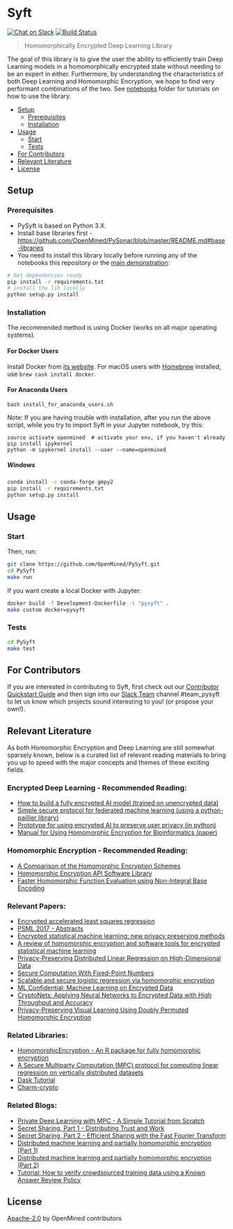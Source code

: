 # Syft

[![Chat on Slack](https://img.shields.io/badge/chat-on%20slack-7A5979.svg)](https://openmined.slack.com/messages/team_pysyft)
[![Build Status](https://travis-ci.org/OpenMined/PySyft.svg?branch=master)](https://travis-ci.org/OpenMined/PySyft)

> Homomorphically Encrypted Deep Learning Library

The goal of this library is to give the user the ability to efficiently train Deep Learning models in a homomorphically encrypted state without needing to be an expert in either. Furthermore, by understanding the characteristics of both Deep Learning and Homomorphic Encryption, we hope to find very performant combinations of the two.  See [notebooks](./notebooks) folder for tutorials on how to use the library.

- [Setup](#setup-install-instructions)
  - [Prerequisites](#prerequisites)
  - [Installation](#installation)
- [Usage](#usage)
  - [Start](#start)
  - [Tests](#tests)
- [For Contributors](#for-contributors)
- [Relevant Literature](#relevant-literature)
- [License](#license)

## Setup

### Prerequisites

- PySyft is based on Python 3.X.
- Install base libraries first - https://github.com/OpenMined/PySonar/blob/master/README.md#base-libraries
- You need to install this library locally before running any of the notebooks this repository or the [main demonstration](https://github.com/OpenMined/sonar):

```sh
# Get dependencies ready
pip install -r requirements.txt
# install the lib locally
python setup.py install
```

### Installation

The recommended method is using Docker (works on all major operating systems).

#### For Docker Users

Install Docker from [its website](https://www.docker.com/).
For macOS users with [Homebrew](https://brew.sh/) installed, use `brew cask install docker`.

#### For Anaconda Users

```
bash install_for_anaconda_users.sh
```

Note: If you are having trouble with installation, after you run the above script, while you try to import Syft in your Jupyter notebook, try this: 

```
source activate openmined  # activate your env, if you haven't already
pip install ipykernel
python -m ipykernel install --user --name=openmined
```

##### Windows

```sh
conda install -c conda-forge gmpy2
pip install -r requirements.txt
python setup.py install
```

## Usage

### Start

Then, run:

```sh
git clone https://github.com/OpenMined/PySyft.git
cd PySyft
make run
```

If you want create a local Docker with Jupyter:
```sh
docker build -f Development-Dockerfile -t "pysyft" .
make custom docker=pysyft
```

### Tests

```sh
cd PySyft
make test
```

## For Contributors

If you are interested in contributing to Syft, first check out our [Contributor Quickstart Guide](https://github.com/OpenMined/Docs/blob/master/contributing/quickstart.md) and then sign into our [Slack Team](https://openmined.slack.com/) channel #team_pysyft to let us know which projects sound interesting to you! (or propose your own!).

## Relevant Literature

As both Homomorphic Encryption and Deep Learning are still somewhat sparsely known, below is a curated list of relevant reading materials to bring you up to speed with the major concepts and themes of these exciting fields.

### Encrypted Deep Learning - Recommended Reading:
- [How to build a fully encrypted AI model (trained on unencrypted data)](http://iamtrask.github.io/2017/03/17/safe-ai/)
- [Simple secure protocol for federated machine learning (using a python-paillier library)](https://blog.n1analytics.com/distributed-machine-learning-and-partially-homomorphic-encryption-1/)
- [Prototype for using encrypted AI to preserve user privacy (in python)](http://iamtrask.github.io/2017/06/05/homomorphic-surveillance/)
- [Manual for Using Homomorphic Encryption for Bioinformatics (paper)](https://www.microsoft.com/en-us/research/wp-content/uploads/2015/11/ManualHE-3.pdf)

### Homomorphic Encryption - Recommended Reading:
- [A Comparison of the Homomorphic Encryption Schemes](https://eprint.iacr.org/2014/062.pdf)
- [Homomorphic Encryption API Software Library](http://heat-h2020-project.blogspot.co.uk/2017/02/homomorphic-encryption-api-software.html)
- [Faster Homomorphic Function Evaluation using Non-Integral Base Encoding](http://heat-h2020-project.blogspot.co.uk/2017/)

### Relevant Papers:
- [Encrypted accelerated least squares regression](http://proceedings.mlr.press/v54/esperanca17a/esperanca17a.pdf)
- [PSML 2017 - Abstracts](https://sites.google.com/view/psml/program/abstracts)
- [Encrypted statistical machine learning: new privacy
preserving methods](https://arxiv.org/pdf/1508.06845.pdf)
- [A review of homomorphic encryption and software
tools for encrypted statistical machine learning](https://arxiv.org/pdf/1508.06574.pdf)
- [Privacy-Preserving Distributed Linear Regression on High-Dimensional Data](https://eprint.iacr.org/2016/892)
- [Secure Computation With Fixed-Point Numbers](https://www1.cs.fau.de/filepool/publications/octavian_securescm/secfp-fc10.pdf)
- [Scalable and secure logistic regression via homomorphic encryption](https://pdfs.semanticscholar.org/d24c/81f1e2904ba6ec3f341161865ef93247855b.pdf)
- [ML Confidential: Machine Learning on Encrypted Data](https://eprint.iacr.org/2012/323.pdf)
- [CryptoNets: Applying Neural Networks to Encrypted Data with High Throughput and Accuracy](http://proceedings.mlr.press/v48/gilad-bachrach16.pdf)
- [Privacy-Preserving Visual Learning Using Doubly Permuted Homomorphic Encryption](https://arxiv.org/pdf/1704.02203.pdf)

### Related Libraries:
- [HomomorphicEncryption - An R package for fully homomorphic encryption](http://www.louisaslett.com/HomomorphicEncryption/#details)
- [A Secure Multiparty Computation (MPC) protocol for computing linear regression on vertically distributed datasets](https://github.com/iamtrask/linreg-mpc)
- [Dask Tutorial](https://github.com/dask/dask-tutorial)
- [Charm-crypto](http://charm-crypto.io/)

### Related Blogs:
- [Private Deep Learning with MPC - A Simple Tutorial from Scratch](https://mortendahl.github.io/2017/04/17/private-deep-learning-with-mpc/)
- [Secret Sharing, Part 1 - Distributing Trust and Work](https://mortendahl.github.io/2017/06/04/secret-sharing-part1/)
- [Secret Sharing, Part 2 - Efficient Sharing with the Fast Fourier Transform](https://mortendahl.github.io/2017/06/24/secret-sharing-part2/)
- [Distributed machine learning and partially homomorphic encryption (Part 1)](https://blog.n1analytics.com/distributed-machine-learning-and-partially-homomorphic-encryption-1/)
- [Distributed machine learning and partially homomorphic encryption (Part 2)](https://blog.n1analytics.com/distributed-machine-learning-and-partially-homomorphic-encryption-2/)
- [Tutorial: How to verify crowdsourced training data using a Known Answer Review Policy](https://blog.mturk.com/tutorial-how-to-verify-crowdsourced-training-data-using-a-known-answer-review-policy-85596fb55ed)

## License

[Apache-2.0](https://github.com/OpenMined/PySyft/blob/develop/LICENSE) by OpenMined contributors
